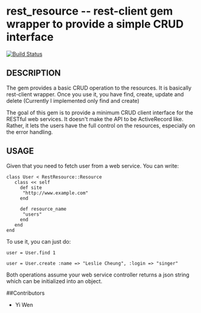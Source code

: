 rest_resource -- rest-client gem wrapper to provide a simple CRUD interface
====================================

[![Build Status](https://secure.travis-ci.org/ywen/rest_resource.png)](http://travis-ci.org/ywen/rest_resource)


## DESCRIPTION
The gem provides a basic CRUD operation to the resources. It is basically rest-client wrapper. Once you use it, you have find, create, update and delete (Currently I implemented only find and create)

The goal of this gem is to provide a minimum CRUD client interface for the RESTful web services. It doesn't make the API to be ActiveRecord like. Rather, it lets the users have the full control on the resources, especially on the error handling.

## USAGE
Given that you need to fetch user from a web service. You can write:

    class User < RestResource::Resource
       class << self
         def site
          "http://www.example.com"
         end

         def resource_name
          "users"
         end
       end
    end

To use it, you can just do:
    
    user = User.find 1

    user = User.create :name => "Leslie Cheung", :login => "singer"

Both operations assume your web service controller returns a json string which can be initialized into an object.

##Contributors
* Yi Wen
